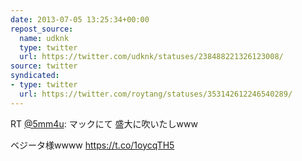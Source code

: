 ```yaml
---
date: 2013-07-05 13:25:34+00:00
repost_source:
  name: udknk
  type: twitter
  url: https://twitter.com/udknk/statuses/238488221326123008/
source: twitter
syndicated:
- type: twitter
  url: https://twitter.com/roytang/statuses/353142612246540289/
---
```


RT [@5mm4u](https://twitter.com/5mm4u/): マックにて
盛大に吹いたしwww

ベジータ様wwww https://t.co/1oycqTH5